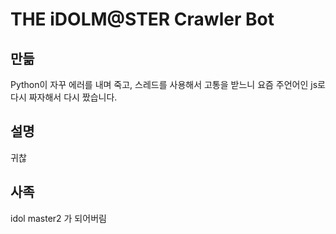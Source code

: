 # THE iDOLM@STER Crawler Bot

## 만듦

Python이 자꾸 에러를 내며 죽고, 스레드를 사용해서 고통을 받느니
요즘 주언어인 js로 다시 짜자해서 다시 짰습니다.

## 설명

귀찮

## 사족

idol master2 가 되어버림
